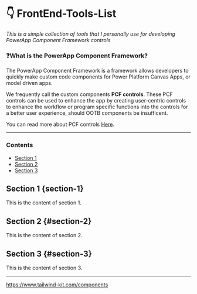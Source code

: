 # 👇 FrontEnd-Tools-List

_This is a simple collection of tools that I personally use for developing PowerApp Component Framework controls_

### ❓What is the PowerApp Component Framework?
The PowerApp Component Framework is a framework allows developers to quickly make custom code components for Power Platform Canvas Apps, or model driven apps.

We frequently call the custom components __PCF controls__. These PCF controls can be used to enhance the app by creating user-centric controls to enhance the workflow or program specific functions into the controls for a better user experience, should OOTB components be insufficent. 

You can read more about PCF controls [Here](https://learn.microsoft.com/en-us/power-apps/developer/component-framework/overview).

---

### Contents
- [Section 1](section-1)
- [Section 2](#section-2)
- [Section 3](#section-3)

## Section 1 {section-1}

This is the content of section 1.

## Section 2 {#section-2}

This is the content of section 2.

## Section 3 {#section-3}

This is the content of section 3.

---
<a name="CSS Generators" />

https://www.tailwind-kit.com/components
